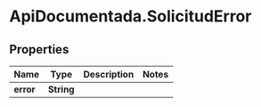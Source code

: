 # ApiDocumentada.SolicitudError

## Properties

Name | Type | Description | Notes
------------ | ------------- | ------------- | -------------
**error** | **String** |  | 


